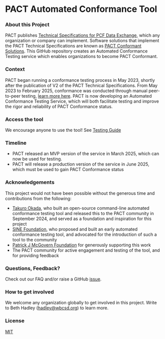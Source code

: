 # PACT Automated Conformance Tool

### About this Project
PACT publishes  [Technical Specifications for PCF Data Exchange](https://docs.carbon-transparency.org/v2/), which any organization or company can implement. Software solutions that implement the PACT Technical Specifications are known as [PACT Conformant Solutions](https://www.carbon-transparency.org/network). This GitHub repository creates an Automated Conformance Testing service which enables organizations to become PACT Conformant.

###  Context
PACT began running a conformance testing process in May 2023, shortly after the publication of V2 of the PACT Technical Specifications. From May 2023 to February 2025, conformance was conducted through manual peer-to-peer testing, [learn more here](https://www.carbon-transparency.org/guides/guide-join-pact-network). PACT is now developing an Automated Conformance Testing Service, which will both facilitate testing and improve the rigor and reliability of PACT Conformance status.

### Access the tool
We encourage anyone to use the tool! See [Testing Guide](docs/MVP_testing_guide.md)

### Timeline
- PACT released an MVP version of the service in March 2025, which can now be used for testing. 
- PACT will release a production version of the service in June 2025, which must be used to gain PACT Conformance status

### Acknowledgements
This project would not have been possible without the generous time and contributions from the following:
- [Takuro Okada](mailto:t2-okada@nri.co.jp), who built an open-source command-line automated conformance testing tool and released this to the PACT community in September 2024, and served as a foundation and inspiration for this project
- [SINE Foundation](https://sine.foundation/), who proposed and built an early automated conformance testing tool, and advocated for the introduction of such a tool to the community
- [Patrick J McGovern Foundation](https://www.mcgovern.org/) for generously supporting this work
- The PACT community for active engagement and testing of the tool, and for providing feedback 

### Questions, Feedback?
Check out our FAQ and/or raise a GitHub [issue](https://github.com/wbcsd/pact-conformance-test-service/issues).

### How to get involved
We welcome any organization globally to get involved in this project. Write to Beth Hadley (hadley@wbcsd.org) to learn more.

### License
[MIT](https://opensource.org/license/mit)
